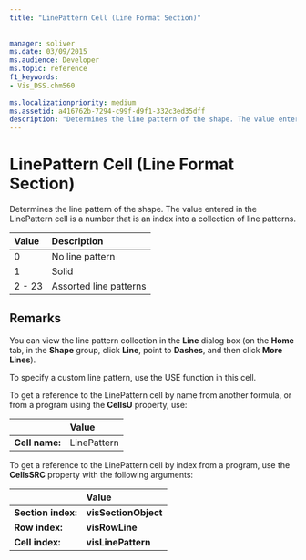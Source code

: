 ```yaml
---
title: "LinePattern Cell (Line Format Section)"
 
 
manager: soliver
ms.date: 03/09/2015
ms.audience: Developer
ms.topic: reference
f1_keywords:
- Vis_DSS.chm560
 
ms.localizationpriority: medium
ms.assetid: a416762b-7294-c99f-d9f1-332c3ed35dff
description: "Determines the line pattern of the shape. The value entered in the LinePattern cell is a number that is an index into a collection of line patterns."
---
```


# LinePattern Cell (Line Format Section)

Determines the line pattern of the shape. The value entered in the LinePattern cell is a number that is an index into a collection of line patterns.
  
|**Value**|**Description**|
|:-----|:-----|
|0  <br/> |No line pattern  <br/> |
|1  <br/> |Solid  <br/> |
|2 - 23  <br/> |Assorted line patterns  <br/> |
   
## Remarks

You can view the line pattern collection in the **Line** dialog box (on the **Home** tab, in the **Shape** group, click **Line**, point to **Dashes**, and then click **More Lines**).
  
To specify a custom line pattern, use the USE function in this cell.
  
To get a reference to the LinePattern cell by name from another formula, or from a program using the **CellsU** property, use: 
  
||Value |
|:-----|:-----|
|**Cell name:**  <br/> |LinePattern  <br/> |
   
To get a reference to the LinePattern cell by index from a program, use the **CellsSRC** property with the following arguments: 
  
||Value |
|:-----|:-----|
|**Section index:**  <br/> |**visSectionObject** <br/> |
|**Row index:**  <br/> |**visRowLine** <br/> |
|**Cell index:**  <br/> |**visLinePattern** <br/> |
   

